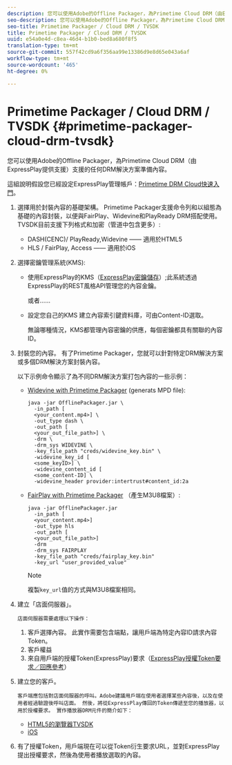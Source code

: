 ```yaml
---
description: 您可以使用Adobe的Offline Packager，為Primetime Cloud DRM（由ExpressPlay提供支援）支援的任何DRM解決方案準備內容。
seo-description: 您可以使用Adobe的Offline Packager，為Primetime Cloud DRM（由ExpressPlay提供支援）支援的任何DRM解決方案準備內容。
seo-title: Primetime Packager / Cloud DRM / TVSDK
title: Primetime Packager / Cloud DRM / TVSDK
uuid: e54a0e4d-c8ea-46d4-b1b0-bed8a680f8f5
translation-type: tm+mt
source-git-commit: 557f42cd9a6f356aa99e13386d9e8d65e043a6af
workflow-type: tm+mt
source-wordcount: '465'
ht-degree: 0%

---
```



# Primetime Packager / Cloud DRM / TVSDK {#primetime-packager-cloud-drm-tvsdk}

您可以使用Adobe的Offline Packager，為Primetime Cloud DRM（由ExpressPlay提供支援）支援的任何DRM解決方案準備內容。

這組說明假設您已經設定ExpressPlay管理帳戶：[Primetime DRM Cloud快速入門](../../../multi-drm-workflows/quick-start/quick-overview.md)。
1. 選擇用於封裝內容的基礎架構。 Primetime Packager支援命令列和以組態為基礎的內容封裝，以便與FairPlay、Widevine和PlayReady DRM搭配使用。 TVSDK目前支援下列格式和加密（管道中包含更多）:

   * DASH(CENC)/ PlayReady,Widevine —— 適用於HTML5
   * HLS / FairPlay, Access —— 適用於iOS

1. 選擇密鑰管理系統(KMS):

   * 使用ExpressPlay的KMS（[ExpressPlay密鑰儲存](https://www.expressplay.com/developer/key-storage/)）;此系統透過ExpressPlay的REST風格API管理您的內容金鑰。

      或者……

   * 設定您自己的KMS 建立內容索引鍵資料庫，可由Content-ID選取。

      無論哪種情況，KMS都管理內容密鑰的供應，每個密鑰都具有關聯的內容ID。

1. 封裝您的內容。 有了Primetime Packager，您就可以針對特定DRM解決方案或多個DRM解決方案封裝內容。

   以下示例命令顯示了為不同DRM解決方案打包內容的一些示例：

   * [Widevine with Primetime Packager](https://helpx.adobe.com/content/dam/help/en/primetime/guides/offline_packager_getting_started.pdf#page=19) (generats MPD file):

      ```
      java -jar OfflinePackager.jar \ 
        -in_path [ 
        <your_content.mp4>] \ 
        -out_type dash \ 
        -out_path [ 
        <your_out_file_path>] \ 
        -drm \ 
        -drm_sys WIDEVINE \ 
        -key_file_path "creds/widevine_key.bin" \ 
        -widevine_key_id [ 
        <some_keyID>] \ 
        -widevine_content_id [ 
        <some_content-ID] \ 
        -widevine_header provider:intertrust#content_id:2a
      ```

   * [FairPlay with Primetime Packager](https://helpx.adobe.com/content/dam/help/en/primetime/guides/offline_packager_getting_started.pdf#page=20) （產生M3U8檔案）:

      ```
      java -jar OfflinePackager.jar  
        -in_path [ 
        <your_content.mp4>]  
        -out_type hls  
        -out_path [ 
        <your_out_file_path>]  
        -drm  
        -drm_sys FAIRPLAY  
        -key_file_path "creds/fairplay_key.bin"  
        -key_url "user_provided_value"
      ```

      >[!NOTE]
      >
      >複製`key_url`值的方式與M3U8檔案相同。

1. 建立「店面伺服器」。

       店面伺服器需要處理以下操作：
   
   1. 客戶選擇內容。 此實作需要包含端點，讓用戶端為特定內容ID請求內容Token。
   1. 客戶權益
   1. 來自用戶端的授權Token(ExpressPlay)要求（[ExpressPlay授權Token要求／回應參考](../../../multi-drm-workflows/license-token-req-resp-ref/license-req-resp-overview.md)）

1. 建立您的客戶。

       客戶端應包括對店面伺服器的呼叫。Adobe建議用戶端在使用者選擇某些內容後，以及在使用者經過驗證後呼叫店面。 然後，將從ExpressPlay傳回的Token傳遞至您的播放器，以用於授權要求。 實作播放器DRM元件的簡介如下：
   
   * [HTML5的瀏覽器TVSDK](https://help.adobe.com/en_US/primetime/psdk/browser_tvsdk/index.html#PSDKs-reference-DRM_interface_overview)
   * [iOS](../../../../programming/tvsdk-3x-ios-prog/ios-3x-drm-content-security/ios-3x-apple-fairplay-tvsdk.md)

1. 有了授權Token，用戶端現在可以從Token衍生要求URL，並對ExpressPlay提出授權要求，然後為使用者播放選取的內容。
